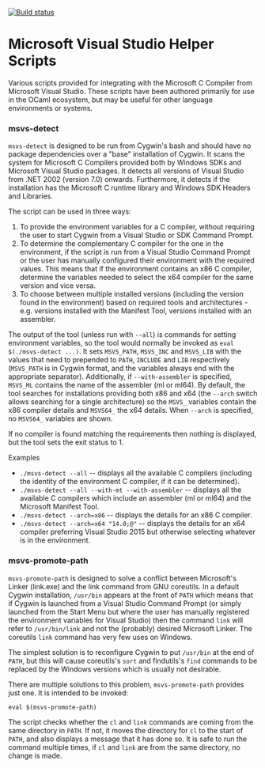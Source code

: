 [![Build status](https://ci.appveyor.com/api/projects/status/xkv71sbva7v9w6ts/branch/master?svg=true)](https://ci.appveyor.com/project/dra27/msvs-tools-9m37n/branch/master)

# Microsoft Visual Studio Helper Scripts

Various scripts provided for integrating with the Microsoft C Compiler from Microsoft Visual Studio.
These scripts have been authored primarily for use in the OCaml ecosystem, but may be useful for
other language environments or systems.

### msvs-detect

`msvs-detect` is designed to be run from Cygwin's bash and should have no package dependencies over
a "base" installation of Cygwin. It scans the system for Microsoft C Compilers provided both by
Windows SDKs and Microsoft Visual Studio packages. It detects all versions of Visual Studio from
.NET 2002 (version 7.0) onwards. Furthermore, it detects if the installation has the Microsoft C
runtime library and Windows SDK Headers and Libraries.

The script can be used in three ways:

 1. To provide the environment variables for a C compiler, without requiring the user to start
    Cygwin from a Visual Studio or SDK Command Prompt.
 2. To determine the complementary C compiler for the one in the environment, if the script is run
    from a Visual Studio Command Prompt or the user has manually configured their environment with
    the required values. This means that if the environment contains an x86 C compiler, determine
    the variables needed to select the x64 compiler for the same version and vice versa. 
 3. To choose between multiple installed versions (including the version found in the environment)
    based on required tools and architectures - e.g. versions installed with the Manifest Tool,
    versions installed with an assembler.

The output of the tool (unless run with `--all`) is commands for setting environment variables, so
the tool would normally be invoked as `eval $(./msvs-detect ...)`. It sets `MSVS_PATH`, `MSVS_INC`
and `MSVS_LIB` with the values that need to prepended to `PATH`, `INCLUDE` and `LIB` respectively
(`MSVS_PATH` is in Cygwin format, and the variables always end with the appropriate separator).
Additionally, if `--with-assembler` is specified, `MSVS_ML` contains the name of the assembler (ml
or ml64). By default, the tool searches for installations providing both x86 and x64 (the `--arch`
switch allows searching for a single architecture) so the `MSVS_` variables contain the x86 compiler
details and `MSVS64_` the x64 details. When `--arch` is specified, no `MSVS64_` variables are
shown.

If no compiler is found matching the requirements then nothing is displayed, but the tool sets the
exit status to 1.

Examples

 - `./msvs-detect --all` -- displays all the available C compilers (including the identity of the
   environment C compiler, if it can be determined).
 - `./msvs-detect --all --with-mt --with-assembler` -- displays all the available C compilers which
   include an assembler (ml or ml64) and the Microsoft Manifest Tool.
 - `./msvs-detect --arch=x86` -- displays the details for an x86 C compiler.
 - `./msvs-detect --arch=x64 "14.0;@"` -- displays the details for an x64 compiler preferring
   Visual Studio 2015 but otherwise selecting whatever is in the environment.

### msvs-promote-path

`msvs-promote-path` is designed to solve a conflict between Microsoft's Linker (link.exe) and the
link command from GNU coreutils. In a default Cygwin installation, `/usr/bin` appears at the front
of `PATH` which means that if Cygwin is launched from a Visual Studio Command Prompt (or simply
launched from the Start Menu but where the user has manually registered the environment variables
for Visual Studio) then the command `link` will refer to `/usr/bin/link` and not the (probably)
desired Microsoft Linker. The coreutils `link` command has very few uses on Windows.

The simplest solution is to reconfigure Cygwin to put `/usr/bin` at the end of `PATH`, but this will
cause coreutils's `sort` and findutils's `find` commands to be replaced by the Windows versions
which is usually not desirable.

There are multiple solutions to this problem, `msvs-promote-path` provides just one. It is intended
to be invoked:

```
eval $(msvs-promote-path)
```

The script checks whether the `cl` and `link` commands are coming from the same directory in `PATH`.
If not, it moves the directory for `cl` to the start of `PATH`, and also displays a message that
it has done so. It is safe to run the command multiple times, if `cl` and `link` are from the same
directory, no change is made.
